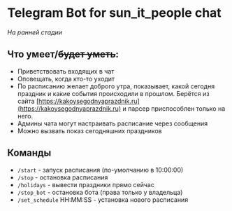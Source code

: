 # Telegram Bot for sun_it_people chat

_На ранней стадии_

## Что умеет/~~будет уметь~~:

* Приветствовать входящих в чат
* Оповещать, когда кто-то уходит
* По расписанию желает доброго утра, показывает, какой сегодня праздник и какие события происходили в прошлом. Берётся из сайта [https://kakoysegodnyaprazdnik.ru](https://kakoysegodnyaprazdnik.ru) и парсер приспособлен только на него.
* Админы чата могут настраивать расписание через сообщения
* Можно вызвать показ сегодняшних праздников

## Команды

* `/start` - запуск расписания (по-умолчанию в 10:00:00)
* `/stop` - остановка расписания
* `/holidays` - вывести праздники прямо сейчас
* `/stop_bot` - остановка бота (права только у владельца)
* `/set_schedule` HH:MM:SS - установка нового расписания

